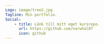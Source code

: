 ```yaml
---
Logo: image/tree2.jpg
Tagline: Min portfolio.
Social:
    - title: Länk till mitt eget kursrepo.
      url: https://github.com/narwhal87
      icon: github
---
```

